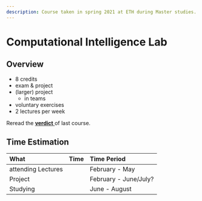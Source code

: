 ```yaml
---
description: Course taken in spring 2021 at ETH during Master studies.
---
```


# Computational Intelligence Lab

## Overview

* 8 credits
* exam & project
* \(larger\) project
  * in teams
* voluntary exercises
* 2 lectures per week

Reread the [**verdict** ](physical-based-simulation.md#verdict)of last course.

## Time Estimation

| What | Time | Time Period |
| :--- | :--- | :--- |
| attending Lectures |  | February - May |
| Project |  | February - June/July? |
| Studying |  | June - August |

